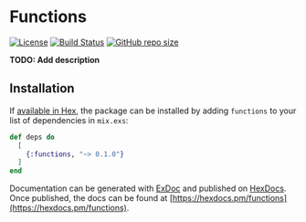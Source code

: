 # Functions

[![License](https://img.shields.io/github/license/Theopse/Functions)](https://choosealicense.com/licenses/bsd-2-clause/)
[![Build Status](https://travis-ci.org/Theopse/Functions.svg?branch=default)](https://travis-ci.org/Theopse/Functions)
[![GitHub repo size](https://img.shields.io/github/repo-size/Theopse/Functions)](https://github.com/Theopse/Functions)

**TODO: Add description**

## Installation

If [available in Hex](https://hex.pm/docs/publish), the package can be installed
by adding `functions` to your list of dependencies in `mix.exs`:

```elixir
def deps do
  [
    {:functions, "~> 0.1.0"}
  ]
end
```

Documentation can be generated with [ExDoc](https://github.com/elixir-lang/ex_doc)
and published on [HexDocs](https://hexdocs.pm). Once published, the docs can
be found at [https://hexdocs.pm/functions](https://hexdocs.pm/functions).


